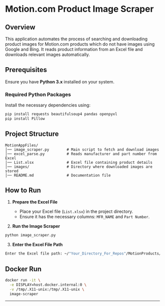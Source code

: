 # Motion.com Product Image Scraper

## Overview
This application automates the process of searching and downloading product images for Motion.com products which do not have images using Google and Bing. It reads product information from an Excel file and downloads relevant images automatically.

## Prerequisites
Ensure you have **Python 3.x** installed on your system.

### Required Python Packages
Install the necessary dependencies using:
```sh
pip install requests beautifulsoup4 pandas openpyxl
pip install Pillow
```

## Project Structure
```
MotionAppFiles/
│── image_scraper.py        # Main script to fetch and download images
│── excel_parse.py          # Reads manufacturer and part number from Excel
│── List.xlsx               # Excel file containing product details
│── images/                 # Directory where downloaded images are stored
│── README.md               # Documentation file
```

## How to Run
1. **Prepare the Excel File**
   - Place your Excel file (`List.xlsx`) in the project directory.
   - Ensure it has the necessary columns: `MFR_NAME` and `Part Number`.

2. **Run the Image Scraper**
```sh
python image_scraper.py
```

3. **Enter the Excel File Path**
```sh
Enter the Excel file path: ~/"Your_Directory_For_Repos"/MotionProducts/MotionAppFiles/List.xlsx
```

## Docker Run
```sh
docker run -it \
  -e DISPLAY=host.docker.internal:0 \
  -v /tmp/.X11-unix:/tmp/.X11-unix \
  image-scraper
```
---


